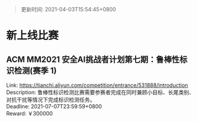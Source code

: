> 更新时间: 2021-04-03T15:54:45+0800 

# 新上线比赛


## ACM MM2021 安全AI挑战者计划第七期：鲁棒性标识检测(赛季 1)
Link: https://tianchi.aliyun.com/competition/entrance/531888/introduction  
Description: 鲁棒性标识检测比赛需要参赛者完成在同时兼顾小目标、长尾类别、对抗干扰等情况下完成标识检测任务。  
Deadline: 2021-07-07T23:59:59+0800  
Reward: ￥300000  


